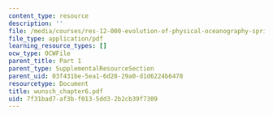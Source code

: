 ```yaml
---
content_type: resource
description: ''
file: /media/courses/res-12-000-evolution-of-physical-oceanography-spring-2007/7f31bad7af3bf0135dd32b2cb39f7309_wunsch_chapter6.pdf
file_type: application/pdf
learning_resource_types: []
ocw_type: OCWFile
parent_title: Part 1
parent_type: SupplementalResourceSection
parent_uid: 03f431be-5ea1-6d28-29a0-d1d6224b6478
resourcetype: Document
title: wunsch_chapter6.pdf
uid: 7f31bad7-af3b-f013-5dd3-2b2cb39f7309
---
```

